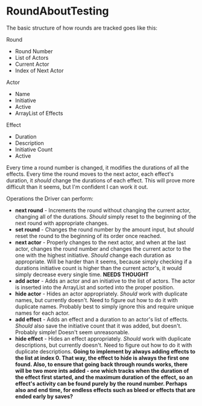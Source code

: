 # RoundAboutTesting

The basic structure of how rounds are tracked goes like this:

Round
* Round Number
* List of Actors
* Current Actor
* Index of Next Actor
  
Actor
* Name
* Initiative
* Active
* ArrayList of Effects
  
Effect
* Duration
* Description
* Initiative Count
* Active

Every time a round number is changed, it modifies the durations of all the effects. Every time the round moves to the next actor, each effect's duration, it _should_ change the durations of each effect. This will prove more difficult than it seems, but I'm confident I can work it out.

Operations the Driver can perform:
* __next round__ - Increments the round without changing the current actor, changing all of the durations. _Should_ simply reset to the beginning of the next round with appropriate changes.
* __set round__ - Changes the round number by the amount input, but _should_ reset the round to the beginning of its order once reached.
* __next actor__ - Properly changes to the next actor, and when at the last actor, changes the round number and changes the current actor to the one with the highest initiative. _Should_ change each duration as appropriate. Will be harder than it seems, because simply checking if a durations initiative count is higher than the current actor's, it would simply decrease every single time. __NEEDS THOUGHT__
* __add actor__ - Adds an actor and an initiative to the list of actors. The actor is inserted into the ArrayList and sorted into the proper position.
* __hide actor__ - Hides an actor appropriately. _Should_ work with duplicate names, but currently doesn't. Need to figure out how to do it with duplicate names. Probably best to simply ignore this and require unique names for each actor.
* __add effect__ - Adds an effect and a duration to an actor's list of effects. _Should_ also save the initiative count that it was added, but doesn't. Probably simple! Doesn't seem unreasonable.
* __hide effect__ - Hides an effect appropriately. _Should_ work with duplicate descriptions, but currently doesn't. Need to figure out how to do it with duplicate descriptions. __Going to implement by always adding effects to the list at index 0. That way, the effect to hide is always the first one found. Also, to ensure that going back through rounds works, there will be two more ints added - one which tracks when the duration of the effect first started, and the maximum duration of the effect, so an effect's activity can be found purely by the round number. Perhaps also and end time, for endless effects such as bleed or effects that are ended early by saves?__
